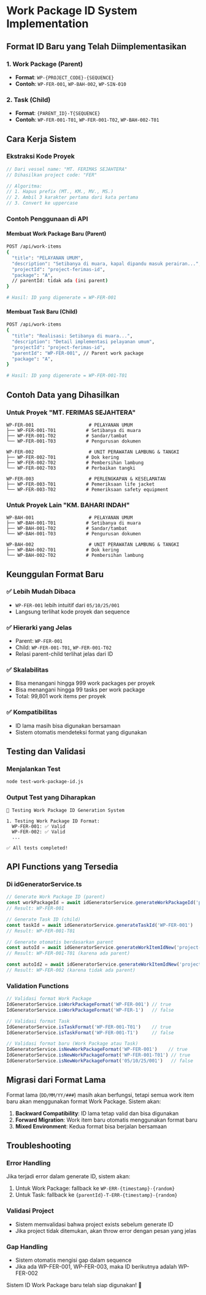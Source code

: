 # Work Package ID System Implementation

## Format ID Baru yang Telah Diimplementasikan

### 1. Work Package (Parent)
- **Format**: `WP-{PROJECT_CODE}-{SEQUENCE}`
- **Contoh**: `WP-FER-001`, `WP-BAH-002`, `WP-SIN-010`

### 2. Task (Child)  
- **Format**: `{PARENT_ID}-T{SEQUENCE}`
- **Contoh**: `WP-FER-001-T01`, `WP-FER-001-T02`, `WP-BAH-002-T01`

## Cara Kerja Sistem

### Ekstraksi Kode Proyek
```javascript
// Dari vessel name: "MT. FERIMAS SEJAHTERA"
// Dihasilkan project code: "FER"

// Algoritma:
// 1. Hapus prefix (MT., KM., MV., MS.)
// 2. Ambil 3 karakter pertama dari kata pertama
// 3. Convert ke uppercase
```

### Contoh Penggunaan di API

#### Membuat Work Package Baru (Parent)
```bash
POST /api/work-items
{
  "title": "PELAYANAN UMUM",
  "description": "Setibanya di muara, kapal dipandu masuk perairan...",
  "projectId": "project-ferimas-id",
  "package": "A",
  // parentId: tidak ada (ini parent)
}

# Hasil: ID yang digenerate = WP-FER-001
```

#### Membuat Task Baru (Child)
```bash
POST /api/work-items
{
  "title": "Realisasi: Setibanya di muara...",
  "description": "Detail implementasi pelayanan umum",
  "projectId": "project-ferimas-id",
  "parentId": "WP-FER-001", // Parent work package
  "package": "A",
}

# Hasil: ID yang digenerate = WP-FER-001-T01
```

## Contoh Data yang Dihasilkan

### Untuk Proyek "MT. FERIMAS SEJAHTERA"

```
WP-FER-001                    # PELAYANAN UMUM
├── WP-FER-001-T01           # Setibanya di muara
├── WP-FER-001-T02           # Sandar/tambat
└── WP-FER-001-T03           # Pengurusan dokumen

WP-FER-002                    # UNIT PERAWATAN LAMBUNG & TANGKI
├── WP-FER-002-T01           # Dok kering
├── WP-FER-002-T02           # Pembersihan lambung
└── WP-FER-002-T03           # Perbaikan tangki

WP-FER-003                    # PERLENGKAPAN & KESELAMATAN
├── WP-FER-003-T01           # Pemeriksaan life jacket
└── WP-FER-003-T02           # Pemeriksaan safety equipment
```

### Untuk Proyek Lain "KM. BAHARI INDAH"

```
WP-BAH-001                    # PELAYANAN UMUM
├── WP-BAH-001-T01           # Setibanya di muara
├── WP-BAH-001-T02           # Sandar/tambat
└── WP-BAH-001-T03           # Pengurusan dokumen

WP-BAH-002                    # UNIT PERAWATAN LAMBUNG & TANGKI
├── WP-BAH-002-T01           # Dok kering
└── WP-BAH-002-T02           # Pembersihan lambung
```

## Keunggulan Format Baru

### ✅ Lebih Mudah Dibaca
- `WP-FER-001` lebih intuitif dari `05/10/25/001`
- Langsung terlihat kode proyek dan sequence

### ✅ Hierarki yang Jelas
- Parent: `WP-FER-001`
- Child: `WP-FER-001-T01`, `WP-FER-001-T02`
- Relasi parent-child terlihat jelas dari ID

### ✅ Skalabilitas
- Bisa menangani hingga 999 work packages per proyek
- Bisa menangani hingga 99 tasks per work package
- Total: 99,801 work items per proyek

### ✅ Kompatibilitas
- ID lama masih bisa digunakan bersamaan
- Sistem otomatis mendeteksi format yang digunakan

## Testing dan Validasi

### Menjalankan Test
```bash
node test-work-package-id.js
```

### Output Test yang Diharapkan
```
🧪 Testing Work Package ID Generation System

1. Testing Work Package ID Format:
  WP-FER-001: ✅ Valid
  WP-FER-002: ✅ Valid
  ...

✅ All tests completed!
```

## API Functions yang Tersedia

### Di idGeneratorService.ts

```javascript
// Generate Work Package ID (parent)
const workPackageId = await idGeneratorService.generateWorkPackageId('project-id')
// Result: WP-FER-001

// Generate Task ID (child)
const taskId = await idGeneratorService.generateTaskId('WP-FER-001')
// Result: WP-FER-001-T01

// Generate otomatis berdasarkan parent
const autoId = await idGeneratorService.generateWorkItemIdNew('project-id', 'WP-FER-001')
// Result: WP-FER-001-T01 (karena ada parent)

const autoId2 = await idGeneratorService.generateWorkItemIdNew('project-id')
// Result: WP-FER-002 (karena tidak ada parent)
```

### Validation Functions

```javascript
// Validasi format Work Package
IdGeneratorService.isWorkPackageFormat('WP-FER-001') // true
IdGeneratorService.isWorkPackageFormat('WP-FER-1')   // false

// Validasi format Task
IdGeneratorService.isTaskFormat('WP-FER-001-T01')    // true
IdGeneratorService.isTaskFormat('WP-FER-001-T1')     // false

// Validasi format baru (Work Package atau Task)
IdGeneratorService.isNewWorkPackageFormat('WP-FER-001')    // true
IdGeneratorService.isNewWorkPackageFormat('WP-FER-001-T01') // true
IdGeneratorService.isNewWorkPackageFormat('05/10/25/001')   // false
```

## Migrasi dari Format Lama

Format lama (`DD/MM/YY/###`) masih akan berfungsi, tetapi semua work item baru akan menggunakan format Work Package. Sistem akan:

1. **Backward Compatibility**: ID lama tetap valid dan bisa digunakan
2. **Forward Migration**: Work item baru otomatis menggunakan format baru  
3. **Mixed Environment**: Kedua format bisa berjalan bersamaan

## Troubleshooting

### Error Handling
Jika terjadi error dalam generate ID, sistem akan:
1. Untuk Work Package: fallback ke `WP-ERR-{timestamp}-{random}`
2. Untuk Task: fallback ke `{parentId}-T-ERR-{timestamp}-{random}`

### Validasi Project
- Sistem memvalidasi bahwa project exists sebelum generate ID
- Jika project tidak ditemukan, akan throw error dengan pesan yang jelas

### Gap Handling
- Sistem otomatis mengisi gap dalam sequence
- Jika ada WP-FER-001, WP-FER-003, maka ID berikutnya adalah WP-FER-002

Sistem ID Work Package baru telah siap digunakan! 🎉